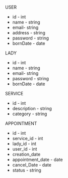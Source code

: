  USER
 * id - int
 * name - string
 * email- string
 * address - string
 * password - string
 * bornDate - date

 LADY
 * id - int
 * name - string
 * email- string
 * password - string
 * bornDate - date

 SERVICE
 * id - int
 * description - string
 * category - string

 APPOINTMENT
 * id - int
 * service_id - int
 * lady_id - int
 * user_id - int
 * creation_date
 * appointment_date - date
 * cancel_Date - date
 * status - string